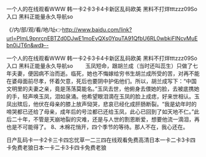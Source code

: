一个人的在线观看WWW
韩一卡2卡3卡4卡新区乱码欧美
黑料不打烊tttzzz09So入口
黑料正能量永久导航so


《/内/部/观/看/地/址👉http://www.baidu.com/link?url=PImL9pnrcnEBTZd0DJwE1moEyQXs0YpuTA91QfbU6RL0wbkiFlNcvMuEbn0iJT6n&wd》--

一个人的在线观看WWW
韩一卡2卡3卡4卡新区乱码欧美
黑料不打烊tttzzz09So入口
黑料正能量永久导航so
　　玉凤短命，跟胡兰成（当时还叫蕊生）只做了七年夫妻，便因病不治而逝。临死，她也不悔嫁给穷书生胡兰成所受的苦，对再不能在婆母面前尽孝，怀着欠意，死后也要阴中护佑他们。所以，胡兰成写下：“中国文明里的夫妻之亲，竟是荡荡莫能名。”玉凤去世，他俯身去偎她的脸，去被底携她的手，轻声唤玉凤，泪如泉涌。他希望眼泪滴在玉凤的脸上成痣，好来世相认。玉凤出殡后，他伏在母亲的膝上放声恸哭，悲哀已经化成肝肠断裂。“我是幼年时的啼哭都已还给了母亲，成年后的号泣都已还给玉凤，此心已回到了如天地不仁。”此后二十年，不管是天崩地裂的灾难，还是与人世的割恩断爱，想要他流一滴泪，再也是不可能得了。
	8、木棉花悄开，四个季节的等待。那人不在，我心还在。





日产乱码卡一卡2卡三卡四忘忧草一二三四在线观看免费高清日本一卡二卡3卡四卡免费老狼日本一卡二卡3卡四卡免费老狼
